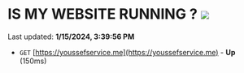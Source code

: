 # IS MY WEBSITE RUNNING ? [![](https://img.shields.io/static/v1?label=Sponsor&message=%E2%9D%A4&logo=GitHub&color=%23fe8e86)](https://github.com/sponsors/<username>)

Last updated: **1/15/2024, 3:39:56 PM**

- `GET` [https://youssefservice.me](https://youssefservice.me) - **Up** (150ms)
